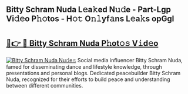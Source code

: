 ## Bitty Schram Nuda L𝚎a𝚔ed N𝚞𝚍e - Part-Lgp Vi𝚍𝚎o P𝚑𝚘tos - H𝚘𝚝 O𝚗𝚕yf𝚊ns L𝚎a𝚔s opGgl

# <h2><a href="http://kfeanov.oniu.top/?m=Bitty+Schram+Nuda">🔗👉 🔴 Bitty Schram Nuda P𝚑ot𝚘𝚜 V𝚒d𝚎o</a></h2>

[![Bitty Schram Nuda Nu𝚍e𝚜](https://i.imgur.com/0qMVB7G.gif)](http://kfeanov.oniu.top/?m=Bitty+Schram+Nuda)
Social media influencer Bitty Schram Nuda, famed for disseminating dance and lifestyle knowledge, through presentations and personal blogs. Dedicated peacebuilder Bitty Schram Nuda, recognized for their efforts to build peace and understanding between different communities.  
